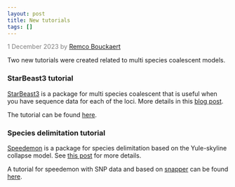 ```yaml
---
layout: post
title: New tutorials
tags: []
---
```

<p style="color:gray">1 December 2023 by <a href='mailto:r.bouckaert@auckland.ac.nz'>Remco Bouckaert</a></p>

Two new tutorials were created related to multi species coalescent models.

### StarBeast3 tutorial

[StarBeast3](https://github.com/rbouckaert/starbeast3) is a package for multi species coalescent that is useful when you have sequence data for each of the loci.
More details in this [blog post](https://www.beast2.org/2022/03/31/starbeast3.html).

The tutorial can be found [here](https://github.com/rbouckaert/starbeast3/blob/master/workshop/README.md).

### Species delimitation tutorial

[Speedemon](https://github.com/rbouckaert/speedemon) is a package for species delimitation based on the Yule-skyline collapse model.
See [this post](https://www.beast2.org/2022/08/01/speedemon.html) for more details.

A tutorial for speedemon with SNP data and based on [snapper](https://github.com/rbouckaert/snapper) can be found [here](https://github.com/rbouckaert/speedemon/blob/master/tutorial/README.md).
